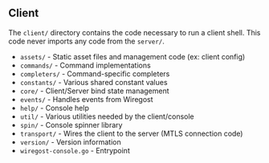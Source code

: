 ## Client

The `client/` directory contains the code necessary to run a client shell.
This code never imports any code from the `server/`.

* `assets/`                 - Static asset files and management code (ex: client config)
* `commands/`               - Command implementations
* `completers/`             - Command-specific completers
* `constants/`              - Various shared constant values
* `core/`                   - Client/Server bind state management
* `events/`                 - Handles events from Wiregost
* `help/`                   - Console help
* `util/`                   - Various utilities needed by the client/console
* `spin/`                   - Console spinner library
* `transport/`              - Wires the client to the server (MTLS connection code)
* `version/`                - Version information
* `wiregost-console.go`     - Entrypoint
